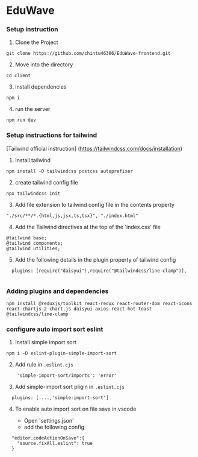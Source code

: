 # EduWave

### Setup instruction
1. Clone the Project
```
git clone https://github.com/chintu46306/EduWave-frontend.git
```

2. Move into the directory

```
cd client

```

3. install dependencies

```
npm i

```

4. run the server

```
npm run dev

```


### Setup instructions for tailwind 

[Tailwind official instruction] (https://tailwindcss.com/docs/installation)

1. Install tailwind

```
npm install -D tailwindcss postcss autoprefixer

```

2. create tailwind config file

```
npx tailwindcss init

```
3. Add file extension to tailwind config file in the contents property
```
"./src/**/*.{html,js,jsx,ts,tsx}", "./index.html"

```
4. Add the Tailwind directives at the top of the 'index.css' file
```
@tailwind base;
@tailwind components;
@tailwind utilities;

```
5. Add the following details in the plugin property of tailwind config
```
  plugins: [require("daisyui"),require("@tailwindcss/line-clamp")],
  
```

### Adding plugins and dependencies
```
npm install @reduxjs/toolkit react-redux react-router-dom react-icons react-chartjs-2 chart.js daisyui axios react-hot-toast @tailwindcss/line-clamp

```

### configure auto import sort eslint

1. Install simple import sort

```
npm i -D eslint-plugin-simple-import-sort

```

2. Add rule in `.eslint.cjs`

```
    'simple-import-sort/imports': 'error'

```

3. Add simple-import sort pligin in `.eslint.cjs`

```
  plugins: [....,'simple-import-sort']

```
4. To enable auto import sort on file save in vscode 

    - Open 'settings.json'
    - add the following config
```
  "editor.codeActionOnSave":{
    "source.fixAll.eslint": true
  }

```
